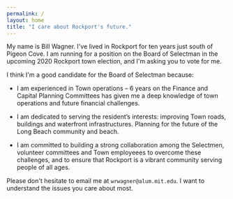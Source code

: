```yaml
---
permalink: /
layout: home
title: "I care about Rockport's future."
---
```



My name is Bill Wagner.
I've lived in Rockport for ten years just south of Pigeon Cove.
I am running for a position on the Board of Selectman in the upcoming 2020 Rockport town election,
and I'm asking you to vote for me.

I think I'm a good candidate for the Board of Selectman because:

* I am experienced in Town operations – 6 years on the Finance and 
  Capital Planning Committees has given me a deep knowledge of town operations and future financial challenges.

* I am dedicated to serving the resident’s interests: 
  improving Town roads, buildings and waterfront infrastructures. 
  Planning for the future of the Long Beach community and beach.

* I am committed to building a strong collaboration among the Selectmen, 
  volunteer committees and Town employeees to overcome these challenges, 
  and to ensure that Rockport is a vibrant community serving people of all ages.

Please don't hesitate to email me at `wrwagner@alum.mit.edu`.
I want to understand the issues you care about most.

